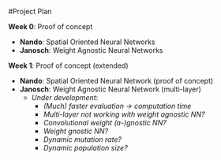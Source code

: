 #Project Plan

**Week 0**: Proof of concept
- **Nando**: Spatial Oriented Neural Networks
- **Janosch**: Weight Agnostic Neural Networks

**Week 1**: Proof of concept (extended)
- **Nando**: Spatial Oriented Neural Network (proof of concept)
- **Janosch**: Weight Agnostic Neural Network (multi-layer)
  - *Under development*:
    - _(Much) faster evaluation -> computation time_
    - _Multi-layer not working with weight agnostic NN?_
    - _Convolutional weight (a-)gnostic NN?_
    - _Weight gnostic NN?_
    - _Dynamic mutation rate?_
    - _Dynamic population size?_